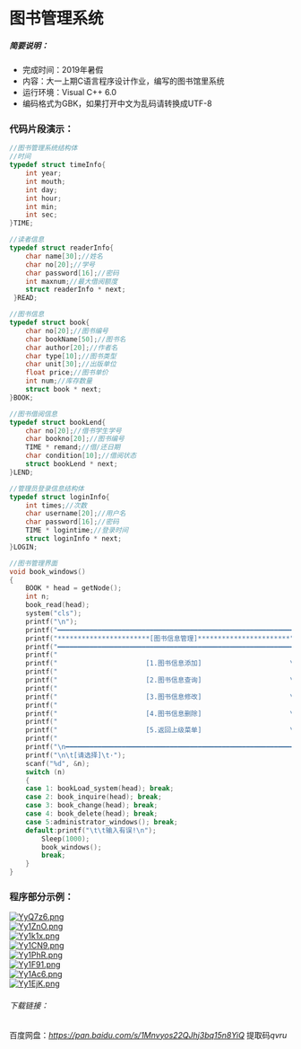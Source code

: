# 图书管理系统
 ##### 简要说明：    
+ 完成时间：2019年暑假    
+ 内容：大一上期C语言程序设计作业，编写的图书馆里系统    
+ 运行环境：Visual C++ 6.0
+ 编码格式为GBK，如果打开中文为乱码请转换成UTF-8  
### 代码片段演示：
```C++
//图书管理系统结构体
//时间
typedef struct timeInfo{
	int year;
	int mouth;
	int day;
	int hour;
	int min;
	int sec;
}TIME;

//读者信息
typedef struct readerInfo{
	char name[30];//姓名
	char no[20];//学号
	char password[16];//密码
	int maxnum;//最大借阅额度
	struct readerInfo * next;
 }READ;

//图书信息
typedef struct book{
	char no[20];//图书编号
	char bookName[50];//图书名
	char author[20];//作者名
	char type[10];//图书类型
	char unit[30];//出版单位	
	float price;//图书单价
	int num;//库存数量
	struct book * next;
}BOOK;

//图书借阅信息
typedef struct bookLend{
	char no[20];//借书学生学号
	char bookno[20];//图书编号
	TIME * remand;//借/还日期
	char condition[10];//借阅状态
	struct bookLend * next;
}LEND;

//管理员登录信息结构体
typedef struct loginInfo{
	int times;//次数
	char username[20];//用户名
	char password[16];//密码
	TIME * logintime;//登录时间
	struct loginInfo * next;
}LOGIN;

//图书管理界面
void book_windows()
{
	BOOK * head = getNode();
	int n;
	book_read(head);
	system("cls");
	printf("\n");
	printf("━━━━━━━━━━━━━━━━━━━━━━━━━━━━━━━━━━━━━━━━━━━━━━━━━━━━━━━━━━━━");
	printf("***********************[图书信息管理]***********************");
	printf("━━━━━━━━━━━━━━━━━━━━━━━━━━━━━━━━━━━━━━━━━━━━━━━━━━━━━━━━━━━━\n\n\n");
	printf("                                                            \n");
	printf("                      [1.图书信息添加]                      \n");
	printf("                                                            \n");
	printf("                      [2.图书信息查询]                      \n");
	printf("                                                            \n");
	printf("                      [3.图书信息修改]                      \n");
	printf("                                                            \n");
	printf("                      [4.图书信息删除]                      \n");
	printf("                                                            \n");
	printf("                      [5.返回上级菜单]                      \n");
	printf("                                                            \n");
	printf("\n━━━━━━━━━━━━━━━━━━━━━━━━━━━━━━━━━━━━━━━━━━━━━━━━━━━━━━━━━━━━\n\n");
	printf("\n\t[请选择]\t·");
	scanf("%d", &n);
	switch (n)
	{
	case 1: bookLoad_system(head); break;
	case 2: book_inquire(head); break;
	case 3: book_change(head); break;
	case 4: book_delete(head); break;
	case 5:administrator_windows(); break;
	default:printf("\t\t输入有误!\n");
		Sleep(1000);
		book_windows();
		break;
	}
}
```  
### 程序部分示例： 
[![YyQ7z6.png](https://s1.ax1x.com/2020/05/15/YyQ7z6.png)](https://imgchr.com/i/YyQ7z6)  
[![Yy1ZnO.png](https://s1.ax1x.com/2020/05/15/Yy1ZnO.png)](https://imgchr.com/i/Yy1ZnO)  
[![Yy1k1x.png](https://s1.ax1x.com/2020/05/15/Yy1k1x.png)](https://imgchr.com/i/Yy1k1x)  
[![Yy1CN9.png](https://s1.ax1x.com/2020/05/15/Yy1CN9.png)](https://imgchr.com/i/Yy1CN9)  
[![Yy1PhR.png](https://s1.ax1x.com/2020/05/15/Yy1PhR.png)](https://imgchr.com/i/Yy1PhR)  
[![Yy1F91.png](https://s1.ax1x.com/2020/05/15/Yy1F91.png)](https://imgchr.com/i/Yy1F91)  
[![Yy1Ac6.png](https://s1.ax1x.com/2020/05/15/Yy1Ac6.png)](https://imgchr.com/i/Yy1Ac6)  
[![Yy1EjK.png](https://s1.ax1x.com/2020/05/15/Yy1EjK.png)](https://imgchr.com/i/Yy1EjK)  
###### 下载链接：  
百度网盘：*https://pan.baidu.com/s/1Mnvyos22QJhj3bq15n8YiQ* 提取码*qvru*  
